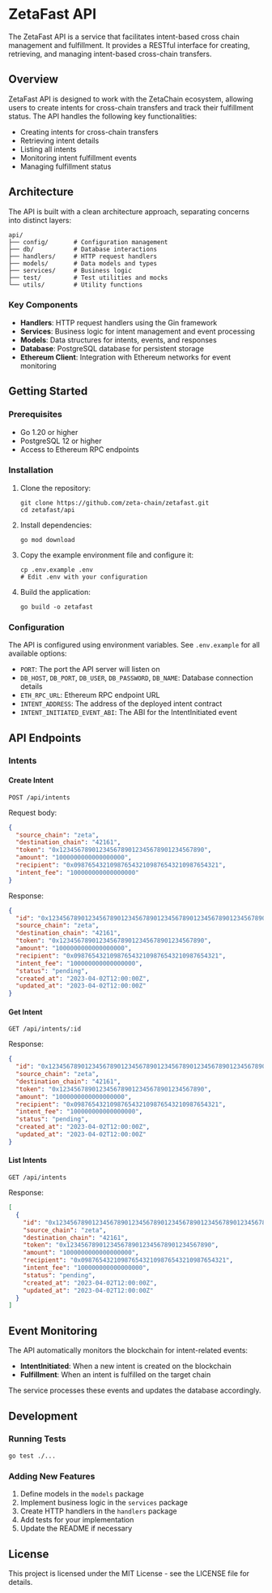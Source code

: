 # ZetaFast API

The ZetaFast API is a service that facilitates intent-based cross chain management and fulfillment. It provides a RESTful interface for creating, retrieving, and managing intent-based cross-chain transfers.

## Overview

ZetaFast API is designed to work with the ZetaChain ecosystem, allowing users to create intents for cross-chain transfers and track their fulfillment status. The API handles the following key functionalities:

- Creating intents for cross-chain transfers
- Retrieving intent details
- Listing all intents
- Monitoring intent fulfillment events
- Managing fulfillment status

## Architecture

The API is built with a clean architecture approach, separating concerns into distinct layers:

```
api/
├── config/       # Configuration management
├── db/           # Database interactions
├── handlers/     # HTTP request handlers
├── models/       # Data models and types
├── services/     # Business logic
├── test/         # Test utilities and mocks
└── utils/        # Utility functions
```

### Key Components

- **Handlers**: HTTP request handlers using the Gin framework
- **Services**: Business logic for intent management and event processing
- **Models**: Data structures for intents, events, and responses
- **Database**: PostgreSQL database for persistent storage
- **Ethereum Client**: Integration with Ethereum networks for event monitoring

## Getting Started

### Prerequisites

- Go 1.20 or higher
- PostgreSQL 12 or higher
- Access to Ethereum RPC endpoints

### Installation

1. Clone the repository:
   ```
   git clone https://github.com/zeta-chain/zetafast.git
   cd zetafast/api
   ```

2. Install dependencies:
   ```
   go mod download
   ```

3. Copy the example environment file and configure it:
   ```
   cp .env.example .env
   # Edit .env with your configuration
   ```

4. Build the application:
   ```
   go build -o zetafast
   ```

### Configuration

The API is configured using environment variables. See `.env.example` for all available options:

- `PORT`: The port the API server will listen on
- `DB_HOST`, `DB_PORT`, `DB_USER`, `DB_PASSWORD`, `DB_NAME`: Database connection details
- `ETH_RPC_URL`: Ethereum RPC endpoint URL
- `INTENT_ADDRESS`: The address of the deployed intent contract
- `INTENT_INITIATED_EVENT_ABI`: The ABI for the IntentInitiated event

## API Endpoints

### Intents

#### Create Intent

```
POST /api/intents
```

Request body:
```json
{
  "source_chain": "zeta",
  "destination_chain": "42161",
  "token": "0x1234567890123456789012345678901234567890",
  "amount": "1000000000000000000",
  "recipient": "0x0987654321098765432109876543210987654321",
  "intent_fee": "100000000000000000"
}
```

Response:
```json
{
  "id": "0x1234567890123456789012345678901234567890123456789012345678901234",
  "source_chain": "zeta",
  "destination_chain": "42161",
  "token": "0x1234567890123456789012345678901234567890",
  "amount": "1000000000000000000",
  "recipient": "0x0987654321098765432109876543210987654321",
  "intent_fee": "100000000000000000",
  "status": "pending",
  "created_at": "2023-04-02T12:00:00Z",
  "updated_at": "2023-04-02T12:00:00Z"
}
```

#### Get Intent

```
GET /api/intents/:id
```

Response:
```json
{
  "id": "0x1234567890123456789012345678901234567890123456789012345678901234",
  "source_chain": "zeta",
  "destination_chain": "42161",
  "token": "0x1234567890123456789012345678901234567890",
  "amount": "1000000000000000000",
  "recipient": "0x0987654321098765432109876543210987654321",
  "intent_fee": "100000000000000000",
  "status": "pending",
  "created_at": "2023-04-02T12:00:00Z",
  "updated_at": "2023-04-02T12:00:00Z"
}
```

#### List Intents

```
GET /api/intents
```

Response:
```json
[
  {
    "id": "0x1234567890123456789012345678901234567890123456789012345678901234",
    "source_chain": "zeta",
    "destination_chain": "42161",
    "token": "0x1234567890123456789012345678901234567890",
    "amount": "1000000000000000000",
    "recipient": "0x0987654321098765432109876543210987654321",
    "intent_fee": "100000000000000000",
    "status": "pending",
    "created_at": "2023-04-02T12:00:00Z",
    "updated_at": "2023-04-02T12:00:00Z"
  }
]
```

## Event Monitoring

The API automatically monitors the blockchain for intent-related events:

- **IntentInitiated**: When a new intent is created on the blockchain
- **Fulfillment**: When an intent is fulfilled on the target chain

The service processes these events and updates the database accordingly.

## Development

### Running Tests

```
go test ./...
```

### Adding New Features

1. Define models in the `models` package
2. Implement business logic in the `services` package
3. Create HTTP handlers in the `handlers` package
4. Add tests for your implementation
5. Update the README if necessary

## License

This project is licensed under the MIT License - see the LICENSE file for details. 